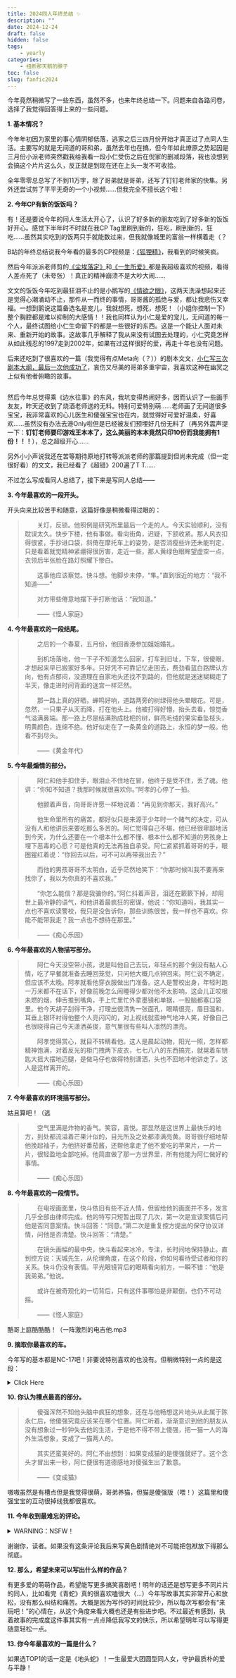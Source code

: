 ```yaml
---
title: 2024同人年终总结 ✨
description: ""
date: 2024-12-24
draft: false
hidden: false
tags: 
    - yearly
categories: 
    - 扭断那天鹅的脖子
toc: false
slug: fanfic2024
---
```


今年竟然稍微写了一些东西，虽然不多，也来年终总结一下。问题来自各路问卷，选择了我觉得回答得上来的一些问题。

**1. 基本情况？**

今年年初因为家里的事心情阴郁低落，逃家之后三四月份开始才真正过了点同人生活。主要写的就是无间道的哥和弟，虽然去年也在搞，但今年如此燎原之势起因是三月份小派老师突然戳我给我看一段小仁受伤之后在倪家的删减段落，我也没想到会搞这个片片这么久，反正就是到现在还在上头一发不可收拾。

全年零零总总写了不到11万字，除了哥弟就是哥弟，还写了钉钉老师家的快隼。另外还尝试剪了平平无奇的一个小视频……但我完全不擅长这个啦！

**2. 今年CP有新的饭饭吗？**

有！还是要说今年的同人生活太开心了，认识了好多新的朋友吃到了好多新的饭饭好开心。感觉下半年时不时就在我CP Tag里刷到新的，狂吃，刷到新的，狂吃……虽然其实吃到的饭两只手就能数过来，但我就像城里的富翁一样横着走（？

B站的年终总结说我今年看的最多的CP视频是：[《狐狸精》](https://www.bilibili.com/video/BV11kM3epETF/)，我看到的时候笑疯。

然后今年派派老师剪的[《尘埃落定》](https://www.bilibili.com/video/BV1jJHTefEB1)和[《一生所爱》](https://www.bilibili.com/video/BV1KqHjeuEy5)都是我超级喜欢的视频，看得人差点死了（未夸张）！真正的精神崩溃不是大吵大闹……

文文的饭饭今年吃到最狂泪不止的是小鹅写的[《情欲之眼》](https://archiveofourown.org/works/60589564)，这两天洗澡想起来还是觉得心潮涌动不止，那件从一而终的事情，哥哥酱的孤绝与爱，都让我悲伤又幸福。一想到鹅说这篇备选名是宠儿，我就想死，想死，想死！（小姐你控制一下）整个胸腔都是难以抑制的大感情！！我也同样认为小仁是爱的宠儿，无间道的每一个人，最终试图给小仁生命留下的都是一些很好的东西。这是一个能让人面对未来、重新开始的故事。这故事几乎解释了我从来没有试图去处理的，小仁究竟怎样从如此残忍的1997走到2002年，如果有过这样很好的爱，再走十年也没有问题。

后来还吃到了很喜欢的一篇（我觉得有点Meta向（？））的剧本文文，[小仁写三次剧本大纲，最后一次他成功了](https://archiveofourown.org/works/60432454)，哀伤又尽美的哥弟多重宇宙，我喜欢这种在幽冥之上似有他者俯瞰的故事。

<img src="https://pub-219f59729cc7474d97beb0f99a13e6bd.r2.dev/picture/2024/12/006okC5ogy1hwv6xzo2daj32c02c01ky.jpg" alt="" class="float-img35">

然后今年总觉得乘《边水往事》的东风，我坑变得热闹好多，因而认识了一些画手友友，昨天还收到了烧酒老师送的无料。特别可爱特别萌……老师画了无间道很多宝宝，我非常喜欢的心儿医生和傻强宝宝也在内，就觉得好可爱好温柔，好喜欢……虽然没有办法去港Only啦但是已经被友们预埋好几份无料了（再另外震声提一下：**钉钉老师要印游戏王本本了，这么美丽的本本竟然只印10份而我能拥有1份！！！**），总之超级开心……

另外小小声说我还在苦等期待原地打转等派派老师的那篇提到但尚未完成（但一定很好看）的文文，我已经看了《超错》200遍了T T……

不过怎么写成看同人总结了，接下来是写同人总结——

**3. 今年最喜欢的一段开头。**

开头向来比较苦手和随意，这篇好像是稍微看得过眼的：

> 　　关灯，反锁。他照例是研究所里最后一个走的人。今天实验顺利，没有耽误太久。快步下楼，他有事做。看向街角，迟疑，下颔收紧。那人风衣扣得很紧，手抄进口袋，斜倚在摩托车上的姿势，是否消瘦些许还未能判定，只是看着就觉精神紧绷得很厉害，走近一些，那人黄绿色眼眸望虚空一点，衣领后半张脸在路灯照耀下惨白。
>
>　　这事他应该察觉。快斗想。他脚步未停，“隼。”直到很近的地方：“我不知道——”
>
>　　对方带些倦意地摆下手打断他话：“我知道。”
>
> 　　——《怪人家庭》

**4. 今年最喜欢的一段结尾。**

> 　　之后的一个春夏，五月份，他回香港参加姐姐婚礼。
>
>　　到机场落地，他一下子不知道怎么回家，打车到旧址，下车，很傻眼，才想起来早已搬家好多年。只好凭不可靠记忆走回去，费劲看蓝白路牌认方向，他有点郁闷，没道理在自家地头还找不到路的，但他就是迷迷糊糊走了半天，像走进时间背面的迷宫一样茫然。
>
>　　那一路上真的好晒，蝉鸣好响，道路两旁的树绿得他头晕眼花。可是，忽然，一只果子从天而降，打在他头上。他被打得好懵，抬头去看，惊觉香气溢满鼻端。那一路上尽是结满熟成枇杷的树，鲜亮毛绒的果实垂坠枝头，明黄颜色，连绵不绝。他好似走在了一条黄金的道路上，永恒的梦一般。他看不到尽头。
>
>　　——《黄金年代》

**5. 今年最煽情的部分。**

>　　阿仁和他手扣住手，眼泪止不住地在冒，他终于是受不住，丢了魂。他讲：“你知不知道？我那时候就很喜欢你。”阿孝的心停了一拍。
>
>　　他颤着声音，向哥哥许愿一样地说着：“再见到你那天，我好高兴。”
>
>　　他生命里所有的痛苦，都好似只是来源于少年时一个赌气的决定，可从没有人和他讲后来要吃那么多苦的。阿仁觉得自己不堪，他已经很卑鄙地活到今天，为什么还要在一个根本什么都不懂、根本什么都不知道的男孩身上埋下恶毒的心愿？可是他真的无法再独自承受。阿仁紧紧抓着哥哥的手，眼圈猩红着说：“你回去以后，可不可以再带我出去？”
>
>　　而他的男孩哥哥不太明白，近乎茫然地笑下：“你那时候叫我不要再来找你了，我以为你真的不喜欢我。”
>
>　　“你怎么能信？那是我骗你的。”阿仁抖着声音，泪还在簌簌下掉，却用世上最冷静的语气，和他讲着最疯狂的密谋，他说：“你知道吗，我其实一点也不喜欢读警校，我只是没告诉你，那些训练很苦，我一样也不喜欢。你能不能带我走？我一点也不想待在那里。”
>
>　　——《痴心乐园》

**6. 今年最喜欢的人物描写部分。**

>　　阿仁今天没空带小孩，说是叫他自己去玩，年轻点的那个倒没有黏人心情，吃了早餐就准备去睡回笼觉，只问他大概几点钟回来。阿仁说不确定，但应该不太晚。阿孝就看他穿衣服做出门准备。这人是警校出身，年轻时跑一万米都不在话下，好像前晚怎么闹睡得少都对他不太影响，这会儿正咬根未燃的烟，伸舌推到嘴角，手上忙里忙外拿墨镜和单据，一股脑都塞口袋里。他今天胡子刮得干净，打理出很清隽一张面孔，眼睛很亮，眉目温和，耳垂上银环衬得他整个人亮闪闪的，对上视线就蛮神气地冲人笑，好像自己也很晓得自己今天潇洒英俊，意气里很有些叫人凛然的漂亮。
>
>　　阿孝觉得赏心，就目不转睛看他。这人是晨起动物，阳光一照，怎样都精神饱满，对着反光的柜门拽两下皮衣，七七八八的东西搞完，就晃着车钥匙大摇大摆地迈腿，是做马仔也做得特别潇洒，头也不回地冲他讲走了。这人是这样离开的。
>
>　　——《痴心乐园》

**7. 今年最喜欢的环境描写部分。**

姑且算吧！（逃

> 　　空气里满是炸物的香气。笑容，喜悦。那显然是这世界上最快乐的地方，到处都流溢着芒果汁似的，目光所及之处都漆满亮黄。哥哥很仔细地帮他挽起袖子，为他挤好番茄酱，还帮他拿走了他不爱吃的苹果片，一片一片，很轻盈地全部吃掉。他简直做了那一方世界里，所有他能为阿仁做好的事情。
>
>　　——《痴心乐园》

**8. 今年最喜欢的一段情节。**

>　　在电视画面里，快斗依旧有些不近人情，但留给他的画面并不多，发言几乎全部由律师完成。他的特写只短暂出现了几次，第一次是宣读案情后问他是否同意案情。快斗回答：“同意。”第二次是重复控方提出的保守协议详情，问他是否清楚。快斗回答：“清楚。”
>
>　　在镜头画幅的最中央，快斗看起来冰冷，专注，长时间地保持静止。直到控方说：天城先生，从伦理角度，在这个阶段，你如何看待受试者和你的关系。快斗仍没有表情。平光眼镜背后的眼睛看向前方，一瞬不错：“他是我弟弟。”他说。
>
>　　或许在被奇观化的一切背后，只有这件事哪怕是非颠倒，也仍不可动摇。
>
>　　——《怪人家庭》

酷哥上庭酷酷酷！（一阵激烈的电吉他.mp3

**9. 摘取你最喜欢的车。**

今年写的基本都是NC-17吧！非要说特别喜欢的也没有。但稍微特别一点的是这段：

<details>
    <summary>Click Here</summary>

> 　　他被操得真的疯了，哥哥的老二顶在他前列腺上碾，他眼前一阵阵发白，肚皮前面湿漉漉的一根，已经射到软软地歪在一边，精水淫水，又稀又白得混成一团，也流了很多到阿孝身上。而阿孝没太在意地仰头，被他夹得很舒服地喘，他叫得好听，人又漂亮，有一瞬间，像水里淌下一枝桃粉的杜鹃似的，哥哥眼神很乱，彻底动了情的样子。
>
>　　那样子太坦然、太漂亮了。陈永仁看得震悚，自天灵盖向下倏然一下全麻了，他忽然想：没意思。白活了。前面十年全给骗了。一半身体被哥哥操得发软，很舒服，里面很湿，很痒，全吃进去了也还是想要，阿仁兀自笑了一声：他真是傻的，才给骗了。这世上什么东西来了，都没有屁股里夹一根他哥哥的东西来得一半痛快。做好人，做好人能有这个痛快？他抖得停不下来，肚子里头腻滑一片，哥哥在他屁股里一股股地射出来，体液在甬道里不住地往下掉，阿仁一下夹紧了含住。看哥哥的眼角很湿，他就低下头去要接吻，像小动物一样，把湿漉漉的舌头一点一点地喂给哥哥。从一开始，就全都错了。
>
>　　——《丧家犬》

</details>

**10. 你认为槽点最高的部分。**

> 　　傻强浑然不知他头脑中疯狂的想象，还在与他畅想这片地头从此属于陈永仁后，他傻强究竟应该呆在哪个位置。阿仁听着，渐渐意识到他的朋友从没有想象过一秒钟失去他的生活，于是他不得不带上傻强，把一猫一人的海外生活想象，变成了一猫两人的。
>
>　　其实还蛮美好的。阿仁不由想到：如果变成猫的是傻强就好了。这个念头才冒出来一秒，阿仁便很有道德感地对傻强生出了歉意。
>
> 　　——《变成猫》

嗷嗷虽然是有槽点但是我觉得很萌，哥弟养猫，但猫是傻强版（喂！）这篇里和傻强宝宝的互动很掉线我都很喜欢。

**11. 今年收到最难忘的评论。**

<details>
    <summary>WARNING：NSFW！</summary>

> 　　看得我逼都湿了。

</details>

谢谢你，读者。如果没有这条评论我后来写黄色剧情绝对不可能把包袱放下得那么彻底。

**12. 那么，希望未来可以写出什么样的作品？**

有更多爱的萌萌作品，希望能写更多搞笑喜剧吧！明年的话还是想写更多不同片片的同人，比如看完《青蛇》真的很喜欢嗑很大（…）今年写故事其实非常开心和放松，没有那么纠结和痛苦。大概是因为写作的时间比较少，所以每次写都会有“来玩吧！”的心情在，从这个角度来看大概也还是有些进步吧。不过最近有感到，执着故事的完成度这件事其实有一点点降低我写文的快乐，所以希望明年可以写得更随意轻松一点。

**13. 你今年最喜欢的一篇是什么？**

如果选TOP1的话一定是《地头蛇》！一生最爱大团圆型同人女，守护最质朴的爱与平静！

